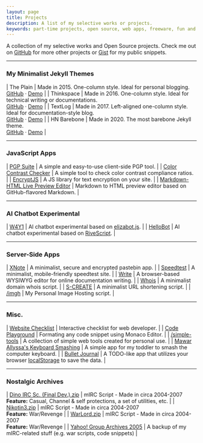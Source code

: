 ```yaml
---
layout: page
title: Projects
description: A list of my selective works or projects.
keywords: part-time projects, open source, web apps, freeware, fun and learning, hobby, experimental code, templates
---
```


A collection of my selective works and Open Source projects. Check me out on [GitHub](https://github.com/heiswayi) for more other projects or [Gist](https://gist.github.com/heiswayi) for my public snippets.

<hr class="break">

### My Minimalist Jekyll Themes

| The Plain | Made in 2015. One-column style. Ideal for personal blogging.<br>[GitHub](https://github.com/heiswayi/the-plain) &middot; [Demo](https://heiswayi.github.io/the-plain) |
| Thinkspace | Made in 2016. One-column style. Ideal for technical writing or documentations.<br>[GitHub](https://github.com/heiswayi/thinkspace) &middot; [Demo](https://heiswayi.github.io/thinkspace) |
| TextLog | Made in 2017. Left-aligned one-column style. Ideal for documentation-style blog.<br>[GitHub](https://github.com/heiswayi/textlog) &middot; [Demo](https://heiswayi.github.io/textlog) |
| HN Barebone | Made in 2020. The most barebone Jekyll theme.<br>[GitHub](https://github.com/heiswayi/hn-barebone) &middot; [Demo](https://heiswayi.github.io/hn-barebone/) |

<hr class="break">

### JavaScript Apps

| [PGP Suite](https://heiswayi.github.io/pgp/) | A simple and easy-to-use client-side PGP tool. |
| [Color Contrast Checker](https://heiswayi.github.io/color-contrast-checker/) | A simple tool to check color contrast compliance ratios. |
| [EncryptJS](https://heiswayi.github.io/encryptjs/) | A JS library for text encryption on your site. |
| [Markdown-HTML Live Preview Editor](https://heiswayi.github.io/markdown-editor/) | Markdown to HTML preview editor based on GitHub-flavored Markdown. |

<hr class="break">

### AI Chatbot Experimental

| [W4Y1](https://heiswayi.github.io/w4y1/) | AI chatbot experimental based on [elizabot.js](https://www.masswerk.at/elizabot/). |
| [HelloBot](https://heiswayi.github.io/hellobot/) | AI chatbot experimental based on [RiveScript](https://www.rivescript.com/). |

<hr class="break">

### Server-Side Apps

| [XNote](https://x.nrird.com/xnote/) | A minimalist, secure and encrypted pastebin app. |
| [Speedtest](https://x.nrird.com/speedtest/) | A minimalist, mobile-friendly speedtest site. |
| [Write](https://x.nrird.com/write/) | A browser-based WYSIWYG editor for online documentation writing. |
| [Whois](https://x.nrird.com/whois/) | A minimalist domain whois script. |
| [S-CREATE](https://x.nrird.com/s/create) | A minimalist URL shortening script. |
| [/imgh](https://x.nrird.com/imgh/) | My Personal Image Hosting script. |

<hr class="break">

### Misc.

| [Website Checklist](https://heiswayi.github.io/website-checklist/) | Interactive checklist for web developer. |
| [Code Playground](https://heiswayi.github.io/code-playground/) | Formating any code snippet using Monaco Editor. |
| [/simple-tools](https://heiswayi.github.io/simple-tools/) | A collection of simple web tools created for personal use. |
| [Mawar Allyssa's Keyboard Smashing](https://heiswayi.nrird.com/mawar-allyssa) | A simple app for my toddler to smash the computer keyboard. |
| [Bullet Journal](https://x.nrird.com/bulletjournal/) | A TODO-like app that utilizes your browser [localStorage](https://developer.mozilla.org/en-US/docs/Web/API/Window/localStorage) to save the data. |

<hr class="break">

### Nostalgic Archives

| [Dino IRC Sc. (Final Dev.).zip](https://www.dropbox.com/s/5m6fcpwfe998vg1/Dino%20IRC%20Sc.%20%28Final%20Dev.%29.zip?dl=0) | mIRC Script - Made in circa 2004-2007<br>**Feature:** Casual, Channel & self protections, a set of utilities, etc. |
| [Nikotin3.zip](https://www.dropbox.com/s/2cjjvfsw9m2wpwa/Nikotin3.zip?dl=0) | mIRC Script - Made in circa 2004-2007<br>**Feature:** War/Revenge |
| [WarLord.zip](https://www.dropbox.com/s/fala3ispr3b1ntc/WarLord.zip?dl=0) | mIRC Script - Made in circa 2004-2007<br>**Feature:** War/Revenge |
| [Yahoo! Group Archives 2005](https://drive.google.com/drive/u/0/folders/1YG3HsmF-m0x5s3nVP7lFT9tAZaJVDKsd) | A backup of my mIRC-related stuff (e.g. war scripts, code snippets) |